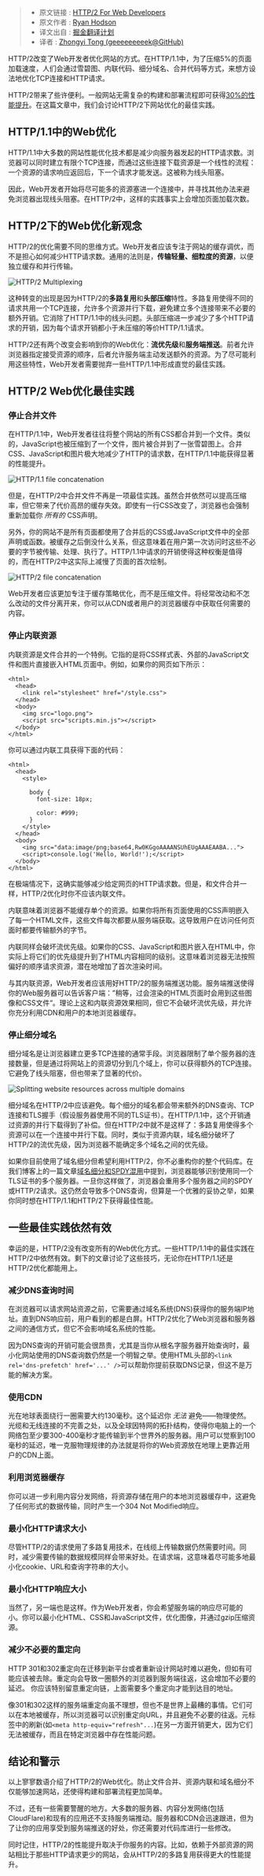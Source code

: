 > * 原文链接 : [HTTP/2 For Web Developers](https://blog.cloudflare.com/http-2-for-web-developers/)
> * 原文作者 : [Ryan Hodson](https://blog.cloudflare.com/author/ryan-hodson/)
> * 译文出自 : [掘金翻译计划](https://github.com/xitu/gold-miner)
> * 译者 : [Zhongyi Tong (geeeeeeeeek@GitHub)](https://github.com/geeeeeeeeek)



HTTP/2改变了Web开发者优化网站的方式。在HTTP/1.1中，为了压缩5%的页面加载速度，人们会通过雪碧图、内联代码、细分域名、合并代码等方式，来想方设法地优化TCP连接和HTTP请求。

HTTP/2带来了些许便利。一般网站无需复杂的构建和部署流程即可获得[30%的性能提升](http://blog.chromium.org/2013/11/making-web-faster-with-spdy-and-http2.html)。在这篇文章中，我们会讨论HTTP/2下网站优化的最佳实践。

## HTTP/1.1中的Web优化

HTTP/1.1中大多数的网站性能优化技术都是减少向服务器发起的HTTP请求数。浏览器可以同时建立有限个TCP连接，而通过这些连接下载资源是一个线性的流程：一个资源的请求响应返回后，下一个请求才能发送。这被称为线头阻塞。

因此，Web开发者开始将尽可能多的资源塞进一个连接中，并寻找其他办法来避免浏览器出现线头阻塞。在HTTP/2中，这样的实践事实上会增加页面加载次数。

## HTTP/2下的Web优化新观念

HTTP/2的优化需要不同的思维方式。Web开发者应该专注于网站的缓存调优，而不是担心如何减少HTTP请求数。通用的法则是，**传输轻量、细粒度的资源**，以便独立缓存和并行传输。

![HTTP/2 Multiplexing](https://blog.cloudflare.com/content/images/2015/12/http-2-multiplexing.png)

这种转变的出现是因为HTTP/2的**多路复用**和**头部压缩**特性。多路复用使得不同的请求共用一个TCP连接，允许多个资源并行下载，避免建立多个连接带来不必要的额外开销。它消除了HTTP/1.1中的线头问题。头部压缩进一步减少了多个HTTP请求的开销，因为每个请求开销都小于未压缩的等价HTTP/1.1请求。

HTTP/2还有两个改变会影响到你的Web优化：**流优先级**和**服务端推送**。前者允许浏览器指定接受资源的顺序，后者允许服务端主动发送额外的资源。为了尽可能利用这些特性，Web开发者需要抛弃一些HTTP/1.1中形成直觉的最佳实践。

## HTTP/2 Web优化最佳实践

### 停止合并文件

在HTTP/1.1中，Web开发者往往将整个网站的所有CSS都合并到一个文件。类似的，JavaScript也被压缩到了一个文件，图片被合并到了一张雪碧图上。合并CSS、JavaScript和图片极大地减少了HTTP的请求数，在HTTP/1.1中能获得显著的性能提升。

![HTTP/1.1 file concatenation](https://blog.cloudflare.com/content/images/2015/12/http-1-1-file-concatenation.png)

但是，在HTTP/2中合并文件不再是一项最佳实践。虽然合并依然可以提高压缩率，但它带来了代价高昂的缓存失效。即使有一行CSS改变了，浏览器也会强制重新加载你 *所有的* CSS声明。

另外，你的网站不是所有页面都使用了合并后的CSS或JavaScript文件中的全部声明或函数。被缓存之后倒没什么关系，但这意味着在用户第一次访问时这些不必要的字节被传输、处理、执行了。HTTP/1.1中请求的开销使得这种权衡是值得的，而在HTTP/2中这实际上减慢了页面的首次绘制。

![HTTP/2 file concatenation](https://blog.cloudflare.com/content/images/2015/12/http-2-file-concatenation.png)

Web开发者应该更加专注于缓存策略优化，而不是压缩文件。将经常改动和不怎么改动的文件分离开来，你可以从CDN或者用户的浏览器缓存中获取任何需要的内容。

### 停止内联资源

内联资源是文件合并的一个特例。它指的是将CSS样式表、外部的JavaScript文件和图片直接嵌入HTML页面中。例如，如果你的网页如下所示：

``` 
<html>
  <head>
    <link rel="stylesheet" href="/style.css">
  </head>
  <body>
    <img src="logo.png">
    <script src="scripts.min.js"></script>
  </body>
</html>

```

你可以通过内联工具获得下面的代码：

``` 
<html>
  <head>
    <style>

      body {
        font-size: 18px;

        color: #999;
      }
    </style>
  </head>
  <body>
    <img src="data:image/png;base64,Rw0KGgoAAAANSUhEUgAAAEAABA...">
    <script>console.log('Hello, World!');</script>
  </body>
</html>

```

在极端情况下，这确实能够减少给定网页的HTTP请求数。但是，和文件合并一样，HTTP/2优化时你不应该内联文件。

内联意味着浏览器不能缓存单个的资源。如果你将所有页面使用的CSS声明嵌入了每一个HTML文件，这些文件每次都要从服务端获取。这导致用户在访问任何页面时都要传输额外的字节。

内联同样会破坏流优先级。如果你的CSS、JavaScript和图片嵌入在HTML中，你实际上将它们的优先级提升到了HTML内容相同的级别。这意味着浏览器无法按照偏好的顺序请求资源，潜在地增加了首次渲染时间。

与其内联资源，Web开发者应该用好HTTP/2的服务端推送功能。服务端推送使得你的Web服务器可以告诉客户端：”稍等，过会渲染的HTML页面时会用到这些图像和CSS文件“。理论上这和内联资源效果相同，但它不会破坏流优先级，并允许你充分利用CDN和用户的本地浏览器缓存。

### 停止细分域名

细分域名是让浏览器建立更多TCP连接的通常手段。浏览器限制了单个服务器的连接数量，但是通过将网站上的资源切分到几个域上，你可以获得额外的TCP连接。它避免了线头阻塞，但也带来了显著的代价。

![Splitting website resources across multiple domains](https://blog.cloudflare.com/content/images/2015/12/domain-sharding-1.png)

细分域名在HTTP/2中应该避免。每个细分的域名都会带来额外的DNS查询、TCP连接和TLS握手（假设服务器使用不同的TLS证书）。在HTTP/1.1中，这个开销通过资源的并行下载得到了补偿。但在HTTP/2中就不是这样了：多路复用使得多个资源可以在一个连接中并行下载。同时，类似于资源内联，域名细分破坏了HTTP/2的流优先级，因为浏览器不能确定多个域名之间的优先级。

如果你目前使用了域名细分但希望利用HTTP/2，你不必重构你的整个代码库。在我们博客上的一篇文章[域名细分和SPDY混用](https://blog.cloudflare.com/using-cloudflare-to-mix-domain-sharding-and-spdy/)中提到，浏览器能够识别使用同一个TLS证书的多个服务器。一旦你这样做了，浏览器会重用多个服务器之间的SPDY或HTTP/2请求。这仍然会导致多个DNS查询，但算是一个优雅的妥协之举，如果你同时想在HTTP/1.1和HTTP/2下获得最佳性能。

## 一些最佳实践依然有效

幸运的是，HTTP/2没有改变所有的Web优化方式。一些HTTP/1.1中的最佳实践在HTTP/2中依然有效。剩下的文章讨论了这些技巧，无论你在HTTP/1.1还是HTTP/2优化都能用上。

### 减少DNS查询时间

在浏览器可以请求网站资源之前，它需要通过域名系统(DNS)获得你的服务端IP地址。直到DNS响应前，用户看到的都是白屏。HTTP/2优化了Web浏览器和服务器之间的通信方式，但它不会影响域名系统的性能。

因为DNS查询的开销可能会很昂贵，尤其是当你从根名字服务器开始查询时，最小化网站使用的DNS查询数仍然是一个明智之举。使用HTML头部的`<link rel='dns-prefetch' href='...' />`可以帮助你提前获取DNS记录，但这不是万能的解决方案。

### 使用CDN

光在地球表面绕行一圈需要大约130毫秒。这个延迟你 *无法* 避免——物理使然。光缆和无线连接的不完善之处，以及全球因特网的拓扑结构，使得你电脑上的一个网络包至少要300-400毫秒才能传输到半个世界外的服务器。用户可以觉察到100毫秒的延迟，唯一克服物理规律的办法就是将你的Web资源放在地理上更靠近用户的CDN上面。

### 利用浏览器缓存

你可以进一步利用内容分发网络，将资源存储在用户的本地浏览器缓存中，这避免了任何形式的数据传输，同时产生一个304 Not Modified响应。

### 最小化HTTP请求大小

尽管HTTP/2的请求使用了多路复用技术，在线缆上传输数据仍然需要时间。同时，减少需要传输的数据规模同样会带来好处。在请求端，这意味着尽可能多地最小化cookie、URL和查询字符串的大小。

### 最小化HTTP响应大小

当然了，另一端也是这样。作为Web开发者，你会希望服务端的响应尽可能的小。你可以最小化HTML、CSS和JavaScript文件，优化图像，并通过gzip压缩资源。

### 减少不必要的重定向

HTTP 301和302重定向在迁移到新平台或者重新设计网站时难以避免，但如有可能应该被去除。重定向会导致一圈额外的浏览器到服务端往返，这会增加不必要的延迟。 你应该特别留意重定向链，上面需要多个重定向才能到达目的地址。

像301和302这样的服务端重定向虽不理想，但也不是世界上最糟的事情。它们可以在本地被缓存，所以浏览器可以识别重定向URL，并且避免不必要的往返。元标签中的刷新(如`<meta http-equiv="refresh"...`)在另一方面开销更大，因为它们无法被缓存，而且在特定浏览器中存在性能问题。

## 结论和警示

以上寥寥数语介绍了HTTP/2的Web优化。防止文件合并、资源内联和域名细分不仅能够加速网站，还使得构建和部署流程更加简单。

不过，还有一些需要警醒的地方。大多数的服务器、内容分发网络(包括CloudFlare)和现有的应用还不支持服务端推动。服务器和CDN会迅速跟进，但为了让你的应用享受到服务端推送的好处，你还需要对代码库进行一些修改。

同时记住，HTTP/2的性能提升取决于你服务的内容。比如，依赖于外部资源的网站相比于那些HTTP请求更少的网站，会从HTTP/2的多路复用获得更大的性能提升。

